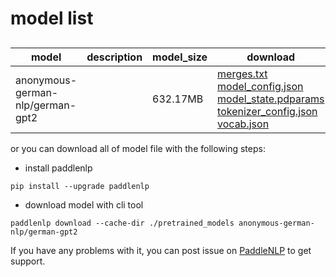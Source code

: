 #  model list

##  

| model  | description | model_size  | download         |
| --- | --- | --- | --- |
|anonymous-german-nlp/german-gpt2|  | 632.17MB | [merges.txt](https://bj.bcebos.com/paddlenlp/models/community/anonymous-german-nlp/german-gpt2/merges.txt)<br>[model_config.json](https://bj.bcebos.com/paddlenlp/models/community/anonymous-german-nlp/german-gpt2/model_config.json)<br>[model_state.pdparams](https://bj.bcebos.com/paddlenlp/models/community/anonymous-german-nlp/german-gpt2/model_state.pdparams)<br>[tokenizer_config.json](https://bj.bcebos.com/paddlenlp/models/community/anonymous-german-nlp/german-gpt2/tokenizer_config.json)<br>[vocab.json](https://bj.bcebos.com/paddlenlp/models/community/anonymous-german-nlp/german-gpt2/vocab.json) |

or you can download all of model file with the following steps:

* install paddlenlp

```shell
pip install --upgrade paddlenlp
```

* download model with cli tool

```shell
paddlenlp download --cache-dir ./pretrained_models anonymous-german-nlp/german-gpt2
```

If you have any problems with it, you can post issue on [PaddleNLP](https://github.com/PaddlePaddle/PaddleNLP) to get support.

